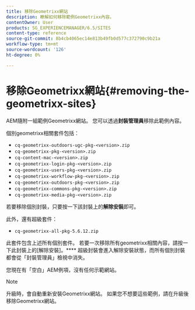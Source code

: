 ```yaml
---
title: 移除Geometrixx網站
description: 瞭解如何移除範例Geometrixx內容。
contentOwner: User
products: SG_EXPERIENCEMANAGER/6.5/SITES
content-type: reference
source-git-commit: 8b4cb4065ec14e813b49fb0d577c372790c9b21a
workflow-type: tm+mt
source-wordcount: '126'
ht-degree: 0%

---
```



# 移除Geometrixx網站{#removing-the-geometrixx-sites}

AEM隨附一組範例Geometrixx網站。 您可以透過&#x200B;**封裝管理員**&#x200B;移除此範例內容。

個別geometrixx相關套件包括：

* `cq-geometrixx-outdoors-ugc-pkg-<version>.zip`
* `cq-geometrixx-pkg-<version>.zip`
* `cq-content-mac-<version>.zip`
* `cq-geometrixx-login-pkg-<version>.zip`
* `cq-geometrixx-users-pkg-<version>.zip`
* `cq-geometrixx-workflow-pkg-<version>.zip`
* `cq-geometrixx-outdoors-pkg-<version>.zip`
* `cq-geometrixx-commons-pkg-<version>.zip`
* `cq-geometrixx-media-pkg-<version>.zip`

若要移除個別封裝，只要按一下該封裝上的&#x200B;**解除安裝**&#x200B;即可。

此外，還有超級套件：

* `cq-geometrixx-all-pkg-5.6.12.zip`

此套件包含上述所有個別套件。 若要一次移除所有geometrixx相關內容，請按一下此封裝上的[解除安裝]。**** 超級封裝會進入解除安裝狀態，而所有個別封裝都會從「封裝管理員」檢視中消失。

您現在有「空白」AEM例項，沒有任何示範網站。

>[!NOTE]
>
>升級時，會自動重新安裝Geometrixx網站。 如果您不想要這些範例，請在升級後移除Geometrixx網站。

